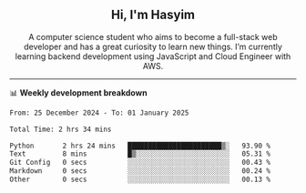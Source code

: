 <h2 align="center">Hi, I'm Hasyim</h2>

<p align="center">A computer science student who aims to become a full-stack web developer and has a great curiosity to learn new things. I’m currently learning backend development using JavaScript and Cloud Engineer with AWS.</p>

---

📊 **Weekly development breakdown**

<!--START_SECTION:waka-->

```txt
From: 25 December 2024 - To: 01 January 2025

Total Time: 2 hrs 34 mins

Python       2 hrs 24 mins   ███████████████████████▒░   93.90 %
Text         8 mins          █▒░░░░░░░░░░░░░░░░░░░░░░░   05.31 %
Git Config   0 secs          ░░░░░░░░░░░░░░░░░░░░░░░░░   00.43 %
Markdown     0 secs          ░░░░░░░░░░░░░░░░░░░░░░░░░   00.24 %
Other        0 secs          ░░░░░░░░░░░░░░░░░░░░░░░░░   00.13 %
```

<!--END_SECTION:waka-->

<!-- - You can reach me on **hasyim11c@gmail.com** -->
